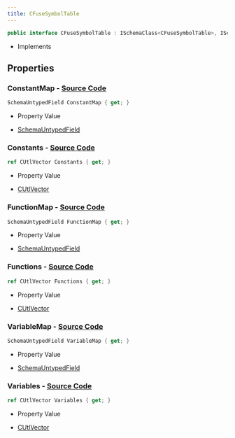 ```yaml
---
title: CFuseSymbolTable
---
```


```csharp
public interface CFuseSymbolTable : ISchemaClass<CFuseSymbolTable>, ISchemaField, ISchemaClass, INativeHandle
```

- Implements

## Properties

### **ConstantMap** - [Source Code](https://github.com/swiftly-solution/swiftlys2/blob/main/managed/src/SwiftlyS2.Generated/Schemas/Interfaces/CFuseSymbolTable.cs#L26)

```csharp
SchemaUntypedField ConstantMap { get; }
```

- Property Value

- [SchemaUntypedField](/docs/api/shared/schemas/schemauntypedfield)

### **Constants** - [Source Code](https://github.com/swiftly-solution/swiftlys2/blob/main/managed/src/SwiftlyS2.Generated/Schemas/Interfaces/CFuseSymbolTable.cs#L17)

```csharp
ref CUtlVector Constants { get; }
```

- Property Value

- [CUtlVector](/docs/api/)

### **FunctionMap** - [Source Code](https://github.com/swiftly-solution/swiftlys2/blob/main/managed/src/SwiftlyS2.Generated/Schemas/Interfaces/CFuseSymbolTable.cs#L32)

```csharp
SchemaUntypedField FunctionMap { get; }
```

- Property Value

- [SchemaUntypedField](/docs/api/shared/schemas/schemauntypedfield)

### **Functions** - [Source Code](https://github.com/swiftly-solution/swiftlys2/blob/main/managed/src/SwiftlyS2.Generated/Schemas/Interfaces/CFuseSymbolTable.cs#L23)

```csharp
ref CUtlVector Functions { get; }
```

- Property Value

- [CUtlVector](/docs/api/)

### **VariableMap** - [Source Code](https://github.com/swiftly-solution/swiftlys2/blob/main/managed/src/SwiftlyS2.Generated/Schemas/Interfaces/CFuseSymbolTable.cs#L29)

```csharp
SchemaUntypedField VariableMap { get; }
```

- Property Value

- [SchemaUntypedField](/docs/api/shared/schemas/schemauntypedfield)

### **Variables** - [Source Code](https://github.com/swiftly-solution/swiftlys2/blob/main/managed/src/SwiftlyS2.Generated/Schemas/Interfaces/CFuseSymbolTable.cs#L20)

```csharp
ref CUtlVector Variables { get; }
```

- Property Value

- [CUtlVector](/docs/api/)

